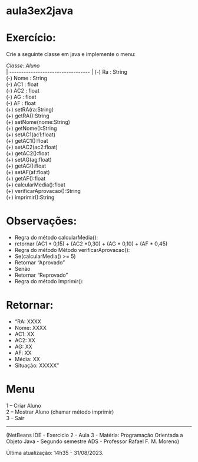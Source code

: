 # aula3ex2java

# Exercício:  

Crie a seguinte classe em java e implemente o menu:  

*Classe: Aluno*  
| ---------------------------------- |
(-) Ra : String  
(-) Nome : String  
(-) AC1 : float  
(-) AC2 : float  
(-) AG : float  
(-) AF : float  
(+) setRA(ra:String)  
(+) getRA():String  
(+) setNome(nome:String)  
(+) getNome():String  
(+) setAC1(ac1:float)  
(+) getAC1():float  
(+) setAC2(ac2:float)  
(+) getAC2():float  
(+) setAG(ag:float)  
(+) getAG():float  
(+) setAF(af:float)  
(+) getAF():float  
(+) calcularMedia():float  
(+) verificarAprovacao():String  
(+) imprimir():String  


# Observações:  
- Regra do método calcularMedia():  
- retornar (AC1 * 0,15) + (AC2 *0,30) + (AG * 0,10) + (AF * 0,45)  
- Regra do método Método verificarAprovacao():  
- Se(calcularMedia() >= 5)  
- Retornar “Aprovado”  
- Senão  
- Retornar “Reprovado”  
- Regra do método Imprimir():  


# Retornar:  
- “RA: XXXX  
- Nome: XXXX  
- AC1: XX  
- AC2: XX  
- AG: XX  
- AF: XX  
- Média: XX  
- Situação: XXXXX”  


# Menu  
1 – Criar Aluno  
2 – Mostrar Aluno (chamar método imprimir)  
3 – Sair  

--------------------------------------------------------------------------
(NetBeans IDE - Exercicio 2 - Aula 3 - Matéria: Programação Orientada a Objeto Java - Segundo semestre ADS - Professor Rafael F. M. Moreno)  

Última atualização: 14h35 - 31/08/2023.
